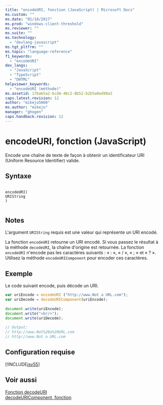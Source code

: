 ```yaml
---
title: "encodeURI, fonction (JavaScript) | Microsoft Docs"
ms.custom: ""
ms.date: "01/18/2017"
ms.prod: "windows-client-threshold"
ms.reviewer: ""
ms.suite: ""
ms.technology: 
  - "devlang-javascript"
ms.tgt_pltfrm: ""
ms.topic: "language-reference"
f1_keywords: 
  - "encodeURI"
dev_langs: 
  - "JavaScript"
  - "TypeScript"
  - "DHTML"
helpviewer_keywords: 
  - "encodeURI (méthode)"
ms.assetid: 17bab5a2-bcd4-46c2-8b52-b2b5a0ed98a3
caps.latest.revision: 12
author: "mikejo5000"
ms.author: "mikejo"
manager: "ghogen"
caps.handback.revision: 12
---
```

# encodeURI, fonction (JavaScript)
Encode une chaîne de texte de façon à obtenir un identificateur URI \(Uniform Resource Identifier\) valide.  
  
## Syntaxe  
  
```  
  
encodeURI(  
URIString  
)  
  
```  
  
## Notes  
 L'argument `URIString` requis est une valeur qui représente un URI encodé.  
  
 La fonction `encodeURI` retourne un URI encodé.  Si vous passez le résultat à la méthode `decodeURI`, la chaîne d'origine est retournée.  La fonction `encodeURI` n'encode pas les caractères suivants : « : », « \/ », « ; » et « ? ».  Utilisez la méthode `encodeURIComponent` pour encoder ces caractères.  
  
## Exemple  
 Le code suivant encode, puis décode un URI.  
  
```javascript  
var uriEncode = encodeURI ("http://www.Not a URL.com");  
var uriDecode = decodeURIComponent(uriEncode);  
  
document.write(uriEncode);  
document.write("<br/>");  
document.write(uriDecode);  
  
// Output:  
// http://www.Not%20a%20URL.com  
// http://www.Not a URL.com  
```  
  
## Configuration requise  
 [!INCLUDE[jsv55](../../javascript/reference/includes/jsv55-md.md)]  
  
## Voir aussi  
 [Fonction decodeURI](../../javascript/reference/decodeuri-function-javascript.md)   
 [decodeURIComponent, fonction](../../javascript/reference/decodeuricomponent-function-javascript.md)
